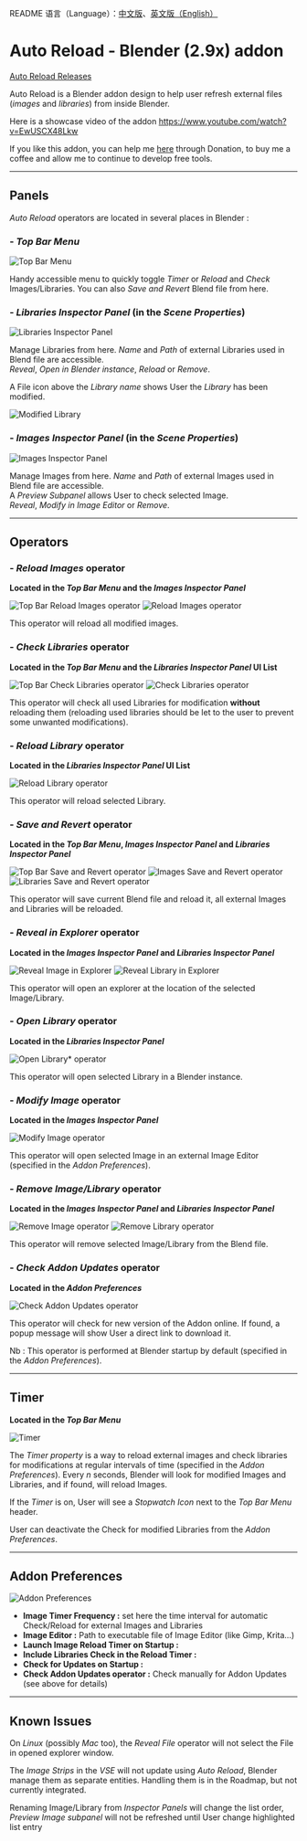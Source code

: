 README 语言（Language）：[中文版](https://github.com/samytichadou/Auto_Reload_Blender_addon/blob/master/README-CN.md)、[英文版（English）](https://github.com/samytichadou/Auto_Reload_Blender_addon/blob/master/README.md)

# Auto Reload - Blender (2.9x) addon

[Auto Reload Releases](https://github.com/samytichadou/Auto_Reload_Blender_addon/releases)  

Auto Reload is a Blender addon design to help user refresh external files (*images* and *libraries*) from inside Blender.

Here is a showcase video of the addon 
https://www.youtube.com/watch?v=EwUSCX48Lkw

If you like this addon, you can help me [here](https://ko-fi.com/tonton_blender) through Donation, to buy me a coffee and allow me to continue to develop free tools.
___

## **Panels**

*Auto Reload* operators are located in several places in Blender :  

### - ***Top Bar Menu***

![Top Bar Menu](https://raw.githubusercontent.com/samytichadou/Auto_Reload_Blender_addon/master/help_images/top_bar_menu_open.png)

Handy accessible menu to quickly toggle *Timer* or *Reload* and *Check* Images/Libraries. You can also *Save and Revert* Blend file from here.

### - ***Libraries Inspector Panel* (in the *Scene Properties*)**

![Libraries Inspector Panel](https://raw.githubusercontent.com/samytichadou/Auto_Reload_Blender_addon/master/help_images/libraries_inspector_panel.png)

Manage Libraries from here. *Name* and *Path* of external Libraries used in Blend file are accessible.  
*Reveal*, *Open in Blender instance*, *Reload* or *Remove*.  

A File icon above the *Library name* shows User the *Library* has been modified.

![Modified Library](https://raw.githubusercontent.com/samytichadou/Auto_Reload_Blender_addon/master/help_images/modified_library.png)

### - ***Images Inspector Panel* (in the *Scene Properties*)**

![Images Inspector Panel](https://raw.githubusercontent.com/samytichadou/Auto_Reload_Blender_addon/master/help_images/images_inspector_panel.png)

Manage Images from here. *Name* and *Path* of external Images used in Blend file are accessible.  
A *Preview Subpanel* allows User to check selected Image.  
*Reveal*, *Modify in Image Editor* or *Remove*.
___

## **Operators**

### - ***Reload Images* operator**
**Located in the *Top Bar Menu* and the *Images Inspector Panel***

![Top Bar Reload Images operator](https://raw.githubusercontent.com/samytichadou/Auto_Reload_Blender_addon/master/help_images/topbar_reload_images.png)
![Reload Images operator](https://raw.githubusercontent.com/samytichadou/Auto_Reload_Blender_addon/master/help_images/reload_images.png)

This operator will reload all modified images.

### - ***Check Libraries* operator**
**Located in the *Top Bar Menu* and the *Libraries Inspector Panel* UI List**

![Top Bar Check Libraries operator](https://raw.githubusercontent.com/samytichadou/Auto_Reload_Blender_addon/master/help_images/topbar_check_libraries.png)
![Check Libraries operator](https://raw.githubusercontent.com/samytichadou/Auto_Reload_Blender_addon/master/help_images/check_libraries.png)

This operator will check all used Libraries for modification **without** reloading them (reloading used libraries should be let to the user to prevent some unwanted modifications).

### - ***Reload Library* operator**
**Located in the *Libraries Inspector Panel* UI List**

![Reload Library operator](https://raw.githubusercontent.com/samytichadou/Auto_Reload_Blender_addon/master/help_images/reload_library.png)

This operator will reload selected Library.

### - ***Save and Revert* operator**
**Located in the *Top Bar Menu*, *Images Inspector Panel* and *Libraries Inspector Panel***

![Top Bar Save and Revert operator](https://raw.githubusercontent.com/samytichadou/Auto_Reload_Blender_addon/master/help_images/topbar_save_revert.png)
![Images Save and Revert operator](https://raw.githubusercontent.com/samytichadou/Auto_Reload_Blender_addon/master/help_images/images_save_revert.png)
![Libraries Save and Revert operator](https://raw.githubusercontent.com/samytichadou/Auto_Reload_Blender_addon/master/help_images/libraries_save_revert.png)

This operator will save current Blend file and reload it, all external Images and Libraries will be reloaded.


### - ***Reveal in Explorer* operator**
**Located in the *Images Inspector Panel* and *Libraries Inspector Panel***

![Reveal Image in Explorer](https://raw.githubusercontent.com/samytichadou/Auto_Reload_Blender_addon/master/help_images/reveal_image.png)
![Reveal Library in Explorer](https://raw.githubusercontent.com/samytichadou/Auto_Reload_Blender_addon/master/help_images/reveal_library.png)

This operator will open an explorer at the location of the selected Image/Library.


### - ***Open Library* operator**
**Located in the *Libraries Inspector Panel***

![Open Library* operator](https://raw.githubusercontent.com/samytichadou/Auto_Reload_Blender_addon/master/help_images/open_library.png)

This operator will open selected Library in a Blender instance.


### - ***Modify Image* operator**
**Located in the *Images Inspector Panel***

![Modify Image operator](https://raw.githubusercontent.com/samytichadou/Auto_Reload_Blender_addon/master/help_images/modify_image.png)

This operator will open selected Image in an external Image Editor (specified in the *Addon Preferences*).


### - ***Remove Image/Library* operator**
**Located in the *Images Inspector Panel* and *Libraries Inspector Panel***

![Remove Image operator](https://raw.githubusercontent.com/samytichadou/Auto_Reload_Blender_addon/master/help_images/remove_image.png)
![Remove Library operator](https://raw.githubusercontent.com/samytichadou/Auto_Reload_Blender_addon/master/help_images/remove_library.png)

This operator will remove selected Image/Library from the Blend file.


### - ***Check Addon Updates* operator**
**Located in the *Addon Preferences***

![Check Addon Updates operator](https://raw.githubusercontent.com/samytichadou/Auto_Reload_Blender_addon/master/help_images/check_addon_updates.png)

This operator will check for new version of the Addon online. If found, a popup message will show User a direct link to download it.

Nb : This operator is performed at Blender startup by default (specified in the *Addon Preferences*).

___

## **Timer**
**Located in the *Top Bar Menu***

![Timer](https://raw.githubusercontent.com/samytichadou/Auto_Reload_Blender_addon/master/help_images/timer.png)

The *Timer property* is a way to reload external images and check libraries for modifications at regular intervals of time (specified in the *Addon Preferences*). Every *n* seconds, Blender will look for modified Images and Libraries, and if found, will reload Images.  

If the *Timer* is on, User will see a *Stopwatch Icon* next to the *Top Bar Menu* header.  

User can deactivate the Check for modified Libraries from the *Addon Preferences*.

___

## **Addon Preferences**

![Addon Preferences](https://raw.githubusercontent.com/samytichadou/Auto_Reload_Blender_addon/master/help_images/addon_preferences.png)

- **Image Timer Frequency :** 
set here the time interval for automatic Check/Reload for external Images and Libraries
- **Image Editor :** Path to executable file of Image Editor (like Gimp, Krita...)
- **Launch Image Reload Timer on Startup :**
- **Include Libraries Check in the Reload Timer :**
- **Check for Updates on Startup :**
- **Check Addon Updates operator :** Check manually for Addon Updates (see above for details)

___

## **Known Issues**

On *Linux* (possibly *Mac* too), the *Reveal File* operator will not select the File in opened explorer window.  

The *Image Strips* in the *VSE* will not update using *Auto Reload*, Blender manage them as separate entities. Handling them is in the Roadmap, but not currently integrated.  

Renaming Image/Library from *Inspector Panels* will change the list order, *Preview Image subpanel* will not be refreshed until User change highlighted list entry
